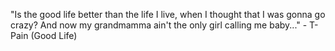 "Is the good life better than the life I live, when I thought that I was gonna go crazy?
 And now my grandmamma ain't the only girl calling me baby..."
	 - T-Pain (Good Life) 
